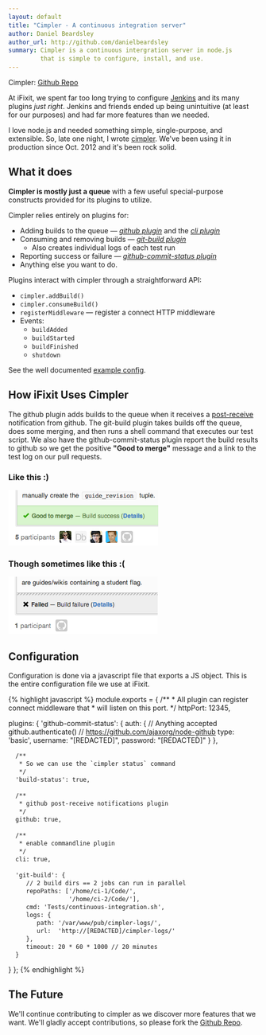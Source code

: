 ```yaml
---
layout: default
title: "Cimpler - A continuous integration server"
author: Daniel Beardsley
author_url: http://github.com/danielbeardsley
summary: Cimpler is a continuous intergration server in node.js
         that is simple to configure, install, and use.
---
```


Cimpler: [Github Repo](https://github.com/danielbeardsley/cimpler)

At iFixit, we spent far too long
trying to configure [Jenkins](http://jenkins-ci.org/)
and its many plugins _just right_.
Jenkins and friends ended up being unintuitive (at least for our purposes)
and had far more features than we needed.

I love node.js and needed something simple, single-purpose, and extensible.
So, late one night, I wrote [cimpler](https://github.com/danielbeardsley/cimpler).
We've been using it in production since <time datetime="2012-10-08">Oct. 2012</time>
and it's been rock solid.

## What it does

**Cimpler is mostly just a queue**
with a few useful special-purpose constructs provided for its plugins to utilize.

Cimpler relies entirely on plugins for:

  * Adding builds to the queue &mdash; _[github plugin][p-github]_
     and the _[cli plugin][p-cli]_
  * Consuming and removing builds &mdash; _[git-build plugin][p-git-build]_
    * Also creates individual logs of each test run
  * Reporting success or failure &mdash; _[github-commit-status plugin][p-status]_
  * Anything else you want to do.

Plugins interact with cimpler through a straightforward API:

  * `cimpler.addBuild()`
  * `cimpler.consumeBuild()`
  * `registerMiddleware` &mdash; register a connect HTTP middleware
  * Events:
    * `buildAdded`
    * `buildStarted`
    * `buildFinished`
    * `shutdown`

See the well documented [example config](https://github.com/danielbeardsley/cimpler/blob/master/config.sample.js).

## How iFixit Uses Cimpler

The github plugin adds builds to the queue
when it receives a [post-receive](https://help.github.com/articles/post-receive-hooks)
notification from github.
The git-build plugin takes builds off the queue,
does some merging,
and then runs a shell command that executes our test script.
We also have the github-commit-status plugin report the build results to github
so we get the positive **"Good to merge"** message and a link to the test log on our pull requests.

### Like this :)
<img class="screenshot" src="/assets/build-success.png"/>

### Though sometimes like this :(
<img class="screenshot" src="/assets/build-failed.png"/>


## Configuration

Configuration is done via a javascript file that exports a JS object.
This is the entire configuration file we use at iFixit.

{% highlight javascript %}
module.exports = {
   /**
    * All plugin can register connect middleware that
    * will listen on this port.
    */
   httpPort: 12345,

   plugins: {
      'github-commit-status': {
         auth: {
            // Anything accepted github.authenticate()
            // https://github.com/ajaxorg/node-github
            type: 'basic',
            username: "[REDACTED]",
            password: "[REDACTED]"
         }
      },

      /**
       * So we can use the `cimpler status` command
       */
      'build-status': true,

      /**
       * github post-receive notifications plugin
       */
      github: true,

      /**
       * enable commandline plugin
       */
      cli: true,

      'git-build': {
         // 2 build dirs == 2 jobs can run in parallel
         repoPaths: ['/home/ci-1/Code/',
                     '/home/ci-2/Code/'],
         cmd: 'Tests/continuous-integration.sh',
         logs: {
            path: '/var/www/pub/cimpler-logs/',
            url:  'http://[REDACTED]/cimpler-logs/'
         },
         timeout: 20 * 60 * 1000 // 20 minutes
      }
   }
};
{% endhighlight %}

## The Future

We'll continue contributing to cimpler as we discover more features that we want.
We'll gladly accept contributions, so please fork the [Github Repo][repo].

[repo]:          https://github.com/danielbeardsley/cimpler
[p-github]:      https://github.com/danielbeardsley/cimpler/blob/master/plugins/github.js
[p-cli]:         https://github.com/danielbeardsley/cimpler/blob/master/plugins/cli.js
[p-git-build]:   https://github.com/danielbeardsley/cimpler/blob/master/plugins/git-build.js
[p-status]:      https://github.com/danielbeardsley/cimpler/blob/master/plugins/github-commit-status.js

